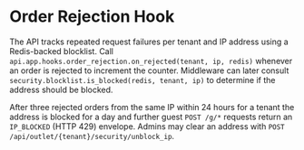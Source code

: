 # Order Rejection Hook

The API tracks repeated request failures per tenant and IP address using a
Redis-backed blocklist. Call
`api.app.hooks.order_rejection.on_rejected(tenant, ip, redis)` whenever an
order is rejected to increment the counter. Middleware can later consult
`security.blocklist.is_blocked(redis, tenant, ip)` to determine if the address
should be blocked.

After three rejected orders from the same IP within 24 hours for a tenant the
address is blocked for a day and further guest `POST /g/*` requests return an
`IP_BLOCKED` (HTTP 429) envelope. Admins may clear an address with
`POST /api/outlet/{tenant}/security/unblock_ip`.
